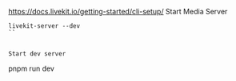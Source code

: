 https://docs.livekit.io/getting-started/cli-setup/
Start Media Server
```
livekit-server --dev
``


Start dev server

```
pnpm run dev
```

